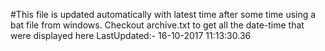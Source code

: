 #This file is updated automatically with latest time after some time using a bat file from windows. Checkout archive.txt to get all the date-time that were displayed here
LastUpdated:- 16-10-2017 11:13:30.36 
